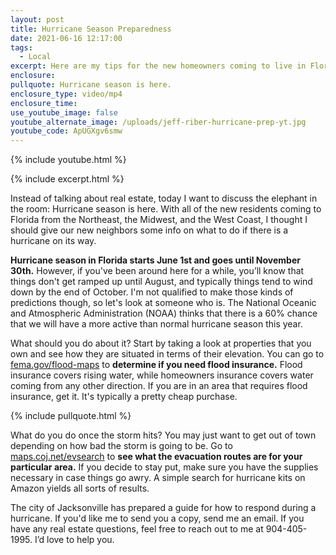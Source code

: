 ```yaml
---
layout: post
title: Hurricane Season Preparedness
date: 2021-06-16 12:17:00
tags:
  - Local
excerpt: Here are my tips for the new homeowners coming to live in Florida.
enclosure:
pullquote: Hurricane season is here.
enclosure_type: video/mp4
enclosure_time:
use_youtube_image: false
youtube_alternate_image: /uploads/jeff-riber-hurricane-prep-yt.jpg
youtube_code: ApUGXgv6smw
---
```

{% include youtube.html %}

{% include excerpt.html %}

Instead of talking about real estate, today I want to discuss the elephant in the room: Hurricane season is here. With all of the new residents coming to Florida from the Northeast, the Midwest, and the West Coast, I thought I should give our new neighbors some info on what to do if there is a hurricane on its way.

**Hurricane season in Florida starts June 1st and goes until November 30th.** However, if you've been around here for a while, you’ll know that things don't get ramped up until August, and typically things tend to wind down by the end of October. I'm not qualified to make those kinds of predictions though, so let's look at someone who is. The National Oceanic and Atmospheric Administration (NOAA) thinks that there is a 60% chance that we will have a more active than normal hurricane season this year.

What should you do about it? Start by taking a look at properties that you own and see how they are situated in terms of their elevation. You can go to [fema.gov/flood-maps](http://fema.gov/flood-maps) to **determine if you need flood insurance.** Flood insurance covers rising water, while homeowners insurance covers water coming from any other direction. If you are in an area that requires flood insurance, get it. It's typically a pretty cheap purchase.

{% include pullquote.html %}

What do you do once the storm hits? You may just want to get out of town depending on how bad the storm is going to be. Go to [maps.coj.net/evsearch](http://maps.coj.net/evsearch) to **see what the evacuation routes are for your particular area.** If you decide to stay put, make sure you have the supplies necessary in case things go awry. A simple search for hurricane kits on Amazon yields all sorts of results.

The city of Jacksonville has prepared a guide for how to respond during a hurricane. If you'd like me to send you a copy, send me an email. If you have any real estate questions, feel free to reach out to me at 904-405-1995. I’d love to help you.
